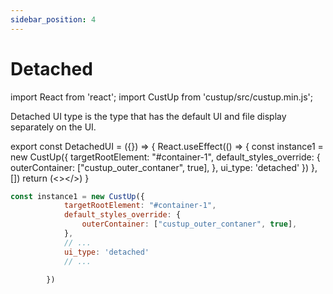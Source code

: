 ```yaml
---
sidebar_position: 4
---
```


# Detached

import React from 'react';
import CustUp from 'custup/src/custup.min.js';

Detached UI type is the type that has the default UI and file display separately on the UI.

export const DetachedUI = ({}) => {
    React.useEffect(() => {
        const instance1 = new CustUp({
            targetRootElement: "#container-1",
            default_styles_override: {
                outerContainer: ["custup_outer_contaner", true],
            },
            ui_type: 'detached'
        })
    }, [])
    return (<></>)
}

<div id="container-1" style={{marginBottom: 15}}></div>

<DetachedUI />  
  
```js title="index.js"
const instance1 = new CustUp({
            targetRootElement: "#container-1",
            default_styles_override: {
                outerContainer: ["custup_outer_contaner", true],
            },
            // ...
            ui_type: 'detached'
            // ...

        })
```
